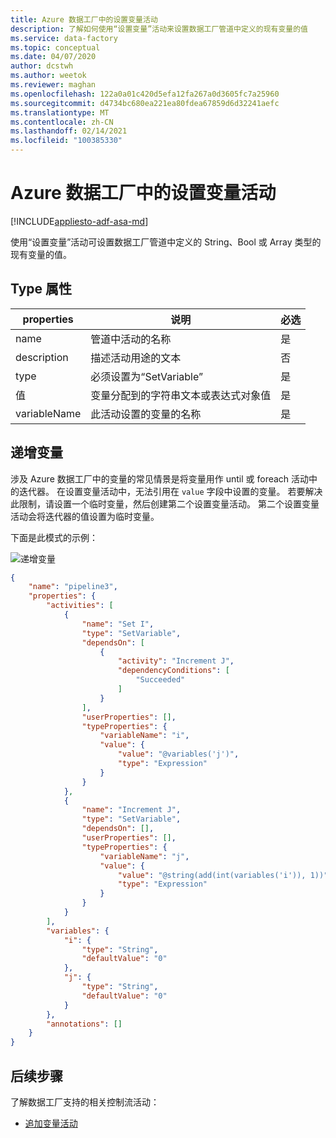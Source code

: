 ```yaml
---
title: Azure 数据工厂中的设置变量活动
description: 了解如何使用“设置变量”活动来设置数据工厂管道中定义的现有变量的值
ms.service: data-factory
ms.topic: conceptual
ms.date: 04/07/2020
author: dcstwh
ms.author: weetok
ms.reviewer: maghan
ms.openlocfilehash: 122a0a01c420d5efa12fa267a0d3605fc7a25960
ms.sourcegitcommit: d4734bc680ea221ea80fdea67859d6d32241aefc
ms.translationtype: MT
ms.contentlocale: zh-CN
ms.lasthandoff: 02/14/2021
ms.locfileid: "100385330"
---
```

# <a name="set-variable-activity-in-azure-data-factory"></a>Azure 数据工厂中的设置变量活动
[!INCLUDE[appliesto-adf-asa-md](includes/appliesto-adf-asa-md.md)]

使用“设置变量”活动可设置数据工厂管道中定义的 String、Bool 或 Array 类型的现有变量的值。

## <a name="type-properties"></a>Type 属性

properties | 说明 | 必选
-------- | ----------- | --------
name | 管道中活动的名称 | 是
description | 描述活动用途的文本 | 否
type | 必须设置为“SetVariable” | 是
值 | 变量分配到的字符串文本或表达式对象值 | 是
variableName | 此活动设置的变量的名称 | 是

## <a name="incrementing-a-variable"></a>递增变量

涉及 Azure 数据工厂中的变量的常见情景是将变量用作 until 或 foreach 活动中的迭代器。 在设置变量活动中，无法引用在 `value` 字段中设置的变量。 若要解决此限制，请设置一个临时变量，然后创建第二个设置变量活动。 第二个设置变量活动会将迭代器的值设置为临时变量。 

下面是此模式的示例：

![递增变量](media/control-flow-set-variable-activity/increment-variable.png "递增变量")

``` json
{
    "name": "pipeline3",
    "properties": {
        "activities": [
            {
                "name": "Set I",
                "type": "SetVariable",
                "dependsOn": [
                    {
                        "activity": "Increment J",
                        "dependencyConditions": [
                            "Succeeded"
                        ]
                    }
                ],
                "userProperties": [],
                "typeProperties": {
                    "variableName": "i",
                    "value": {
                        "value": "@variables('j')",
                        "type": "Expression"
                    }
                }
            },
            {
                "name": "Increment J",
                "type": "SetVariable",
                "dependsOn": [],
                "userProperties": [],
                "typeProperties": {
                    "variableName": "j",
                    "value": {
                        "value": "@string(add(int(variables('i')), 1))",
                        "type": "Expression"
                    }
                }
            }
        ],
        "variables": {
            "i": {
                "type": "String",
                "defaultValue": "0"
            },
            "j": {
                "type": "String",
                "defaultValue": "0"
            }
        },
        "annotations": []
    }
}
```


## <a name="next-steps"></a>后续步骤
了解数据工厂支持的相关控制流活动： 

- [追加变量活动](control-flow-append-variable-activity.md)

